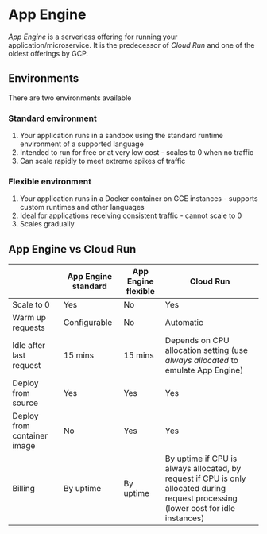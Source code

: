# App Engine
_App Engine_ is a serverless offering for running your application/microservice.
It is the predecessor of _Cloud Run_ and one of the oldest offerings by GCP.

## Environments
There are two environments available
### Standard environment
1. Your application runs in a sandbox using the standard runtime environment of a supported language
1. Intended to run for free or at very low cost - scales to 0 when no traffic
1. Can scale rapidly to meet extreme spikes of traffic
### Flexible environment
1. Your application runs in a Docker container on GCE instances - supports custom runtimes and other languages
1. Ideal for applications receiving consistent traffic - cannot scale to 0
1. Scales gradually

## App Engine vs Cloud Run
| | App Engine standard | App Engine flexible | Cloud Run |
|-| ------------------- | ------------------- | --------- |
| Scale to 0 | Yes | No | Yes |
| Warm up requests | Configurable | No | Automatic |
| Idle after last request | 15 mins | 15 mins | Depends on CPU allocation setting (use _always allocated_ to emulate App Engine) |
| Deploy from source | Yes | Yes | Yes |
| Deploy from container image | No | Yes | Yes |
| Billing | By uptime | By uptime | By uptime if CPU is always allocated, by request if CPU is only allocated during request processing (lower cost for idle instances) |
